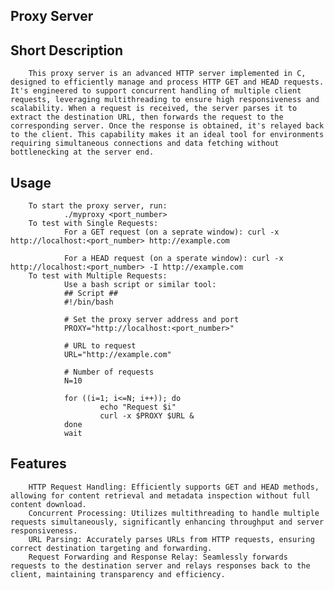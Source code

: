 ## Proxy Server 

## Short Description
        This proxy server is an advanced HTTP server implemented in C, designed to efficiently manage and process HTTP GET and HEAD requests. It's engineered to support concurrent handling of multiple client requests, leveraging multithreading to ensure high responsiveness and scalability. When a request is received, the server parses it to extract the destination URL, then forwards the request to the corresponding server. Once the response is obtained, it's relayed back to the client. This capability makes it an ideal tool for environments requiring simultaneous connections and data fetching without bottlenecking at the server end.
## Usage
        To start the proxy server, run:
                ./myproxy <port_number>
        To test with Single Requests: 
                For a GET request (on a seprate window): curl -x http://localhost:<port_number> http://example.com
                
                For a HEAD request (on a sperate window): curl -x http://localhost:<port_number> -I http://example.com
        To test with Multiple Requests:
                Use a bash script or similar tool: 
                ## Script ## 
                #!/bin/bash

                # Set the proxy server address and port
                PROXY="http://localhost:<port_number>"

                # URL to request
                URL="http://example.com"

                # Number of requests
                N=10

                for ((i=1; i<=N; i++)); do
                        echo "Request $i"
                        curl -x $PROXY $URL &
                done
                wait
## Features
        HTTP Request Handling: Efficiently supports GET and HEAD methods, allowing for content retrieval and metadata inspection without full content download.
        Concurrent Processing: Utilizes multithreading to handle multiple requests simultaneously, significantly enhancing throughput and server responsiveness.
        URL Parsing: Accurately parses URLs from HTTP requests, ensuring correct destination targeting and forwarding.
        Request Forwarding and Response Relay: Seamlessly forwards requests to the destination server and relays responses back to the client, maintaining transparency and efficiency.